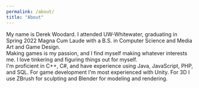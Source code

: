 ```yaml
---
permalink: /about/
title: "About"
---
```


My name is Derek Woodard.  I attended UW-Whitewater, graduating in Spring 2022 Magna Cum Laude with a B.S. in Computer Science and Media Art and Game Design.  
Making games is my passion, and I find myself making whatever interests me.  I love tinkering and figuring things out for myself.
<br>I'm proficient in C++, C#, and have experience using Java, JavaScript, PHP, and SQL.  For game development I'm most experienced with Unity.  For 3D I use ZBrush for sculpting and Blender for modeling and rendering.  